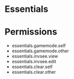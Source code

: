 # Essentials

# Permissions

- essentials.gamemode.self
- essentials.gamemode.other
- essentials.invsee.view
- essentials.invsee.edit
- essentials.clear.self
- essentials.clear.other